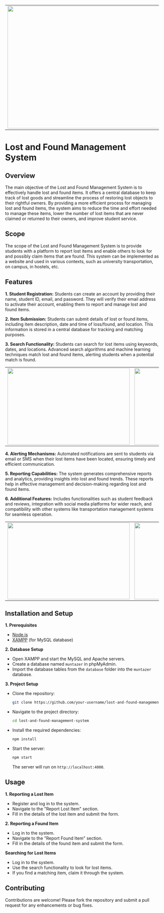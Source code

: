 <table align="center">
  <tr>
    <td align="center">
     <img src="https://i.postimg.cc/YCjQKyyC/project-Three1.jpg" border="0" width="800" height="400">
    </td>
  </tr>
</table>

# Lost and Found Management System

## Overview

The main objective of the Lost and Found Management System is to effectively handle lost and found items. It offers a central database to keep track of lost goods and streamline the process of restoring lost objects to their rightful owners. By providing a more efficient process for managing lost and found items, the system aims to reduce the time and effort needed to manage these items, lower the number of lost items that are never claimed or returned to their owners, and improve student service.

## Scope
The scope of the Lost and Found Management System is to provide students with a platform to report lost items and enable others to look for and possibly claim items that are found. This system can be implemented as a website and used in various contexts, such as university transportation, on campus, in hostels, etc.

## Features

**1. Student Registration:**
Students can create an account by providing their name, student ID, email, and password. They will verify their email address to activate their account, enabling them to report and manage lost and found items.

**2. Item Submission:**
Students can submit details of lost or found items, including item description, date and time of loss/found, and location. This information is stored in a central database for tracking and matching purposes.

**3. Search Functionality:**
Students can search for lost items using keywords, dates, and locations. Advanced search algorithms and machine learning techniques match lost and found items, alerting students when a potential match is found.

<table align="center">
  <tr>
    <td align="center">
     <img src="https://i.postimg.cc/wM2RnSKF/Screenshot-2024-08-07-042750.png" border="0" width="400" height="250">
    </td>
     <td align="center">
     <img src="https://i.postimg.cc/bJNh3MTq/Screenshot-2024-08-07-042840.png" border="0" width="400" height="250">
    </td>
  </tr>
</table>

**4. Alerting Mechanisms:**
Automated notifications are sent to students via email or SMS when their lost items have been located, ensuring timely and efficient communication.

**5. Reporting Capabilities:**
The system generates comprehensive reports and analytics, providing insights into lost and found trends. These reports help in effective management and decision-making regarding lost and found items.

**6. Additional Features:**
Includes functionalities such as student feedback and reviews, integration with social media platforms for wider reach, and compatibility with other systems like transportation management systems for seamless operation.

<table align="center">
  <tr>
    <td align="center">
     <img src="https://i.postimg.cc/cCDDckJt/Screenshot-2024-08-07-043257.png" border="0" width="400" height="250">
    </td>
     <td align="center">
     <img src="https://i.postimg.cc/zfmxpgq7/Screenshot-2024-08-07-043611.png" border="0" width="400" height="250">
    </td>
  </tr>
</table>

## Installation and Setup
**1. Prerequisites**
  - [Node.js](https://nodejs.org/)
  - [XAMPP](https://www.apachefriends.org/index.html) (for MySQL database)

**2. Database Setup**
  - Open XAMPP and start the MySQL and Apache servers.
  - Create a database named `muntazer` in phpMyAdmin.
  - Import the database tables from the `database` folder into the `muntazer` database.

**3. Project Setup**
- Clone the repository:
     ```bash
     git clone https://github.com/your-username/lost-and-found-management-system.git
     ```
- Navigate to the project directory:
     ```bash
     cd lost-and-found-management-system
     ```
- Install the required dependencies:
     ```bash
     npm install
     ```
- Start the server:
     ```bash
     npm start
     ```
     The server will run on `http://localhost:4000`.

## Usage
**1. Reporting a Lost Item**
  - Register and log in to the system.
  - Navigate to the "Report Lost Item" section.
  - Fill in the details of the lost item and submit the form.

**2. Reporting a Found Item**
  - Log in to the system.
  - Navigate to the "Report Found Item" section.
  - Fill in the details of the found item and submit the form.

**Searching for Lost Items**
  - Log in to the system.
  - Use the search functionality to look for lost items.
  - If you find a matching item, claim it through the system.

## Contributing

Contributions are welcome! Please fork the repository and submit a pull request for any enhancements or bug fixes.
